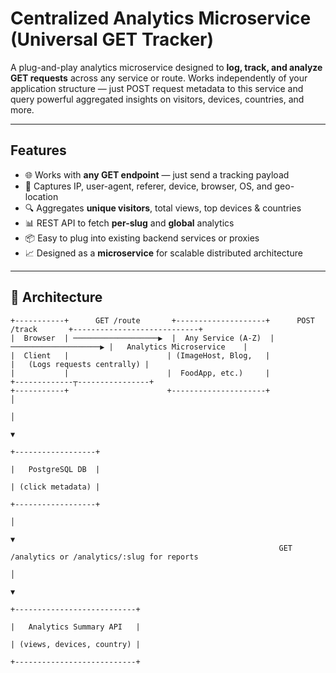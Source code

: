 #  Centralized Analytics Microservice (Universal GET Tracker)

A plug-and-play analytics microservice designed to **log, track, and analyze GET requests** across any service or route. Works independently of your application structure — just POST request metadata to this service and query powerful aggregated insights on visitors, devices, countries, and more.

---

##  Features

* 🌐 Works with **any GET endpoint** — just send a tracking payload
* 📍 Captures IP, user-agent, referer, device, browser, OS, and geo-location
* 🔍 Aggregates **unique visitors**, total views, top devices & countries
* 📊 REST API to fetch **per-slug** and **global** analytics
* 📦 Easy to plug into existing backend services or proxies
* 📈 Designed as a **microservice** for scalable distributed architecture

---

## 🧱 Architecture

```text
+-----------+      GET /route       +--------------------+      POST /track       +----------------------------+
|  Browser  | ───────────────────▶  |  Any Service (A-Z)  | ────────────────────▶ |   Analytics Microservice    |
|  Client   |                      | (ImageHost, Blog,   |                      |   (Logs requests centrally) |
|           |                      |  FoodApp, etc.)     |                      +-------------┬----------------+
+-----------+                      +---------------------+                                    │
                                                                                              │
                                                                                              ▼
                                                                                     +------------------+
                                                                                     |   PostgreSQL DB  |
                                                                                     | (click metadata) |
                                                                                     +------------------+
                                                                                              │
                                                                                              ▼
                                                            GET /analytics or /analytics/:slug for reports
                                                                                              │
                                                                                              ▼
                                                                                   +---------------------------+
                                                                                   |   Analytics Summary API   |
                                                                                   | (views, devices, country) |
                                                                                   +---------------------------+

```
